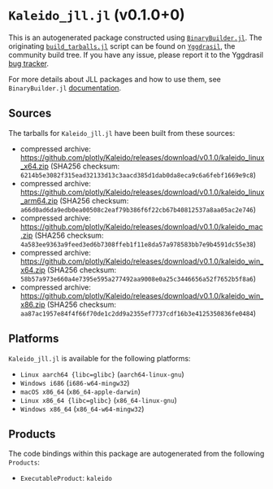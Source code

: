 # `Kaleido_jll.jl` (v0.1.0+0)

This is an autogenerated package constructed using [`BinaryBuilder.jl`](https://github.com/JuliaPackaging/BinaryBuilder.jl). The originating [`build_tarballs.jl`](https://github.com/JuliaPackaging/Yggdrasil/blob/9493e86a9ed643cc70c52d80100ec3df6ea9d76c/K/Kaleido/build_tarballs.jl) script can be found on [`Yggdrasil`](https://github.com/JuliaPackaging/Yggdrasil/), the community build tree.  If you have any issue, please report it to the Yggdrasil [bug tracker](https://github.com/JuliaPackaging/Yggdrasil/issues).

For more details about JLL packages and how to use them, see `BinaryBuilder.jl` [documentation](https://juliapackaging.github.io/BinaryBuilder.jl/dev/jll/).

## Sources

The tarballs for `Kaleido_jll.jl` have been built from these sources:

* compressed archive: https://github.com/plotly/Kaleido/releases/download/v0.1.0/kaleido_linux_x64.zip (SHA256 checksum: `6214b5e3082f315ead32133d13c3aacd385d1dab0da8eca9c6a6febf1669e9c8`)
* compressed archive: https://github.com/plotly/Kaleido/releases/download/v0.1.0/kaleido_linux_arm64.zip (SHA256 checksum: `a66d0ad6da9edb0ea00508c2eaf79b386f6f22cb67b40812537a8aa05ac2e746`)
* compressed archive: https://github.com/plotly/Kaleido/releases/download/v0.1.0/kaleido_mac.zip (SHA256 checksum: `4a583ee9363a9feed3ed6b7308ffeb1f11e8da57a978583bb7e9b4591dc55e38`)
* compressed archive: https://github.com/plotly/Kaleido/releases/download/v0.1.0/kaleido_win_x64.zip (SHA256 checksum: `58b57a973e660a4e7395e595a277492aa9008e0a25c3446656a52f7652b5f8a6`)
* compressed archive: https://github.com/plotly/Kaleido/releases/download/v0.1.0/kaleido_win_x86.zip (SHA256 checksum: `aa87ac1957e84f4f66f70de1c2dd9a2355ef7737cdf16b3e4125350836fe0484`)

## Platforms

`Kaleido_jll.jl` is available for the following platforms:

* `Linux aarch64 {libc=glibc}` (`aarch64-linux-gnu`)
* `Windows i686` (`i686-w64-mingw32`)
* `macOS x86_64` (`x86_64-apple-darwin`)
* `Linux x86_64 {libc=glibc}` (`x86_64-linux-gnu`)
* `Windows x86_64` (`x86_64-w64-mingw32`)

## Products

The code bindings within this package are autogenerated from the following `Products`:

* `ExecutableProduct`: `kaleido`
